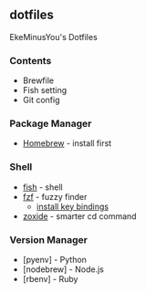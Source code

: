 ## dotfiles

EkeMinusYou's Dotfiles
### Contents

- Brewfile
- Fish setting
- Git config

### Package Manager

- [Homebrew](https://brew.sh/index_ja) - install first

### Shell

- [fish](https://fishshell.com/) - shell
- [fzf](https://github.com/junegunn/fzf) - fuzzy finder
  - [install key bindings](https://github.com/junegunn/fzf#using-homebrew)
- [zoxide](https://github.com/ajeetdsouza/zoxide) - smarter cd command

### Version Manager

- [pyenv] - Python
- [nodebrew] - Node.js
- [rbenv] - Ruby
